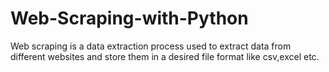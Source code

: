 # Web-Scraping-with-Python
Web scraping is a data extraction process used to extract data from different websites and store them in a desired file format like csv,excel etc.
